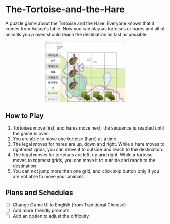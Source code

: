 # The-Tortoise-and-the-Hare
A puzzle game about the Tortoise and the Hare! Everyone knows that it comes from Aesop's fable. Now you can play as tortoises or hares and all of animals you played should reach the destination as fast as possible.
<div align="center">
<img src="docs/screenshot.png" alt="img" width="50%" />
</div>

## How to Play
1. Tortoises move first, and hares move next, the sequence is reapted until the game is over.
2. You are able to move one tortoise (hare) at a time.
3. The legal moves for hares are up, down and right. While a hare moves to rightmost grids, you can move it to outside and reach to the destination.
4. The legal moves for tortoises are left, up and right. While a tortoise moves to topmost grids, you can move it to outside and reach to the destination.
5. You can not jump more than one grid, and click skip button only if you are not able to move your animals.
## Plans and Schedules
- [ ] Change Game UI to English (from Traditional Chinese)
- [ ] Add more friendly prompts
- [ ] Add an option to adjust the difficulty 
